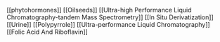 [[phytohormones]]
[[Oilseeds]]
[[Ultra-high Performance Liquid Chromatography-tandem Mass Spectrometry]]
[[In Situ Derivatization]]
[[Urine]]
[[Polypyrrole]]
[[Ultra-performance Liquid Chromatography]]
[[Folic Acid And Riboflavin]]
